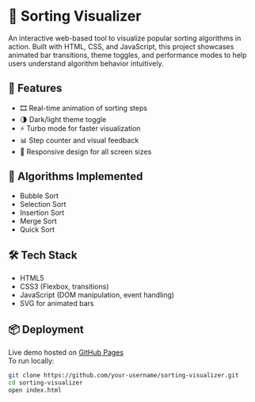 # 🔢 Sorting Visualizer

An interactive web-based tool to visualize popular sorting algorithms in action. Built with HTML, CSS, and JavaScript, this project showcases animated bar transitions, theme toggles, and performance modes to help users understand algorithm behavior intuitively.

## 🚀 Features

- 🎞️ Real-time animation of sorting steps  
- 🌗 Dark/light theme toggle  
- ⚡ Turbo mode for faster visualization  
- 📊 Step counter and visual feedback  
- 📱 Responsive design for all screen sizes

## 🧠 Algorithms Implemented

- Bubble Sort  
- Selection Sort  
- Insertion Sort  
- Merge Sort  
- Quick Sort

## 🛠️ Tech Stack

- HTML5  
- CSS3 (Flexbox, transitions)  
- JavaScript (DOM manipulation, event handling)  
- SVG for animated bars

## 📦 Deployment

Live demo hosted on [GitHub Pages](https://isratazmeen.github.io/sorting-visualizer/)  
To run locally:
```bash
git clone https://github.com/your-username/sorting-visualizer.git
cd sorting-visualizer
open index.html
